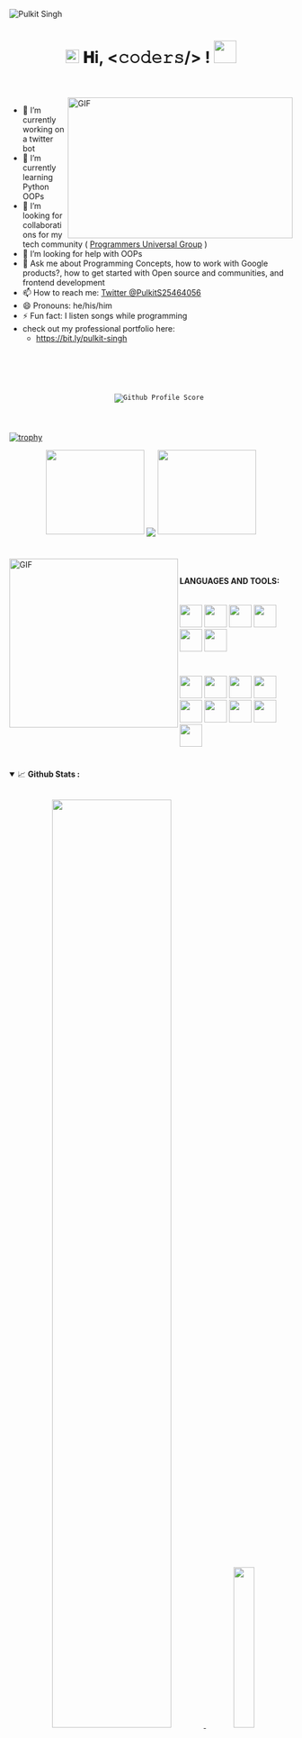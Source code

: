 ![Pulkit Singh](https://pbs.twimg.com/profile_banners/1317399781220646912/1612232268/1500x500)
<h1 align="center">
  <a target="_blank">
    <img src="https://github.com/pulkit0076/pulkit0076/blob/main/Earth.gif" width="24px" style="max-width:100%;">
  </a>
  𝐇i, &lt;𝚌𝚘𝚍𝚎𝚛𝚜/&gt; !
  <a target="_blank">
    <img src="https://github.com/pulkit0076/pulkit0076/blob/main/Hi.gif" width="40px" />
  </a>
</h1>
<br/>
<br/>
<a target="_blank">
  <img align="right" height="250" width="400" alt="GIF" src="https://github.com/Pulkit0076/Pulkit0076/blob/main/code.gif">
</a>


 - 🔭 I’m currently working on a twitter bot
 - 🌱 I’m currently learning Python OOPs
 - 👯 I’m looking for collaborations for my tech community ( <a href="https://www.pugroups.in">Programmers Universal Group</a> )
 - 🤔 I’m looking for help with OOPs
 - 💬 Ask me about Programming Concepts, how to work with Google products?, how to get started with Open source and communities, and frontend development
 - 📫 How to reach me: <a href="https://twitter.com/pulkits25464056" >Twitter @PulkitS25464056</a>
 - 😄 Pronouns: he/his/him
 - ⚡ Fun fact: I listen songs while programming
 - check out my professional portfolio here:
   - https://bit.ly/pulkit-singh
<br/>
<br/>

<p align="center">
  <code>
<!--     <img src="https://gitwar-jayant.herokuapp.com/badge?username=JayantGoel001&label=Gitwar%20Profile%20Score&style=for-the-badge&color=ee6f57" alt="Github Profile Score"> -->
    <img src="https://img.shields.io/badge/dynamic/json?label=Gitwar%20Profile%20Score&style=for-the-badge&color=ee6f57&logo=github&logoColor=white&query=score&url=http%3A%2F%2Fgitwar-jayant.herokuapp.com%2Fapi%2Fpulkit0076" alt="Github Profile Score">
  </code>
</p>
<h1></h1>

[![trophy](https://github-profile-trophy.vercel.app/?username=pulkit0076&column=7&margin-w=15&margin-h=15&no-bg=true&no-frame=true&theme=juicyfresh)](https://github.com/pulkit0076)

<p align="center">
  <a>
    <img height="150" width="175" src="https://github.com/pulkit0076/pulkit0076/blob/main/left.png">
    <img align="center" src="https://github-readme-streak-stats.herokuapp.com/?user=pulkit0076&theme=dark&hide_border=true"/>
    <img height="150" width="175" src="https://github.com/pulkit0076/pulkit0076/blob/main/right.png">
  </a>
</p>
<h1></h1>

<a target="_blank"><img align="left" height="300" width="300" alt="GIF" src="https://github.com/pulkit0076/pulkit0076/blob/main/github.gif"></a>
<br/>

**LANGUAGES AND TOOLS:**  
<br/>
<br/>
<code><img height="40" width="40" src="https://images.vexels.com/media/users/3/166401/isolated/preview/b82aa7ac3f736dd78570dd3fa3fa9e24-java-programming-language-icon-by-vexels.png"></code>
<code><img height="40" width="40" src="https://raw.githubusercontent.com/github/explore/80688e429a7d4ef2fca1e82350fe8e3517d3494d/topics/python/python.png"></code>
<code><img height="40" width="40" src="https://www.naveedashfaq.me/img/c++.png"></code>
<code><img height="40" width="40" src="https://www.flaticon.com/svg/static/icons/svg/1216/1216733.svg"></code>
<code><img height="40" width="40" src="https://cdn.iconscout.com/icon/free/png-256/css-131-722685.png"></code>
<code><img height="40" width="40" src="https://o.remove.bg/downloads/81fd0610-b6b0-413b-99a3-da3a537e0799/Tailwind-CSS-removebg-preview.png"></code>

 #
<code><img height="40" width="40" src="https://upload.wikimedia.org/wikipedia/commons/thumb/3/3f/Git_icon.svg/1024px-Git_icon.svg.png"></code>
<code><img height="40" width="40" src="https://raw.githubusercontent.com/github/explore/80688e429a7d4ef2fca1e82350fe8e3517d3494d/topics/github-api/github-api.png"></code>
<code><img height="40" width="40" src="https://github.com/Pulkit0076/Pulkit0076/blob/main/google-cloud.png"></code>
<code><img height="40" width="40" src="https://raw.githubusercontent.com/github/explore/80688e429a7d4ef2fca1e82350fe8e3517d3494d/topics/firebase/firebase.png"></code>
<code><img height="40" width="40" src="https://www.flaticon.com/premium-icon/icons/svg/720/720269.svg"></code>
<code><img height="40" width="40" src="https://o.remove.bg/downloads/6c0800b5-8bb1-4e37-a87a-0147dca38a54/g-suite-removebg-preview.png"></code>
<code><img height="40" width="40" src="https://raw.githubusercontent.com/github/explore/80688e429a7d4ef2fca1e82350fe8e3517d3494d/topics/jupyter-notebook/jupyter-notebook.png"></code>
<code><img height="40" width="40" src="https://raw.githubusercontent.com/github/explore/80688e429a7d4ef2fca1e82350fe8e3517d3494d/topics/atom/atom.png"></code>
<code><img height="40" width="40" src="https://raw.githubusercontent.com/github/explore/80688e429a7d4ef2fca1e82350fe8e3517d3494d/topics/bootstrap/bootstrap.png"></code>
<br/>

#
<details open="">
<summary>
  <g-emoji class="g-emoji" alias="chart_with_upwards_trend" fallback-src="https://github.githubassets.com/images/icons/emoji/unicode/1f4c8.png">📈</g-emoji> 
  <strong>Github Stats : </strong>
</summary>
<br>
  
<p align="center">
<a href="https://github.com/pulkit0076">
  <img width="65%" src="https://github-readme-stats.vercel.app/api?username=pulkit0076&show_icons=true&theme=tokyonight" />
  <img width="27%" src="https://github-readme-stats.vercel.app/api/top-langs/?username=pulkit0076&count_private=true&theme=tokyonight" />
</a>
</p>
</details>
<br>

#

<p align="center">I believe Open Source & Community is the best way to get started with tech, yes! Join me on my <a href="https://www.youtube.com/channel/UCWvqpm9sTcjgXLkp5Ylro-A?sub_confirmation=1">YouTube channel</a> & <a href="https://www.pugroups.in">community</a> so that we can Collaborate, code, interact & discuss live 🎥</p>
<p align="center">
  <a href="https://github.com/pulkit0076?tab=followers">
    <img src="https://img.shields.io/github/followers/pulkit0076?label=Followers&logo=GitHub&style=for-the-badge" alt="GitHub badge" />
  </a>
  <a href="https://twitter.com/intent/follow?source=followbutton&variant=1.0&screen_name=pulkits25464056">
    <img src="https://img.shields.io/twitter/follow/pulkits25464056?label=Twitter&logo=twitter&style=for-the-badge" />
  </a>
  <a href="https://www.youtube.com/channel/UCWvqpm9sTcjgXLkp5Ylro-A?sub_confirmation=1">
    <img src="https://img.shields.io/badge/Youtube-subscribe-red?style=for-the-badge&logo=youtube" />
  </a>
    <a href="https://www.pugroups.in">
    <img src="https://img.shields.io/badge/Join-Community-blue?style=for-the-badge&logo=drive.google.com/file/d/12mlsmrRRYFsCl9LkXIYH3kFKYV6EgbxV/view?usp=sharing" />
  </a>
  
<h1 align="center">-:About Me:-</h1>
<h4 align="center">Hi there, I am a 12 years old boy who is a self taught programmer and has done many things in tech area. I am a founder, Organiser and a Speaker at Programmers Universal Group ( official website:- https://www.pugroups.in ). I am an official volunteer at Google Developer Group Chandigarh, Progate and Tensorflow User group Chandigarh. I am professionally a programmer, front end Web developer and an Artist. I am also a Youtuber where I share my knowledge with everyone. I am also an open source contributor and Google Crowdsource Top contributor. I am also an event ambassador at deeplearning.ai, I have also done many contributions in various communities. I was also selected as a share captain at Google Educator Group Ahemdabad and Pune. I was also in the list of top 10 Campus Ambassador at Developer Student Clubs Week of Wonders ( a week long national event ).</h4><br>


<h1 align="center"><a target="_blank" href="https://twitter.com/PulkitS25464056/status/1358093199068258309">-:Tweets:-</a></h1>

<table>
  <tr>
    <th></th>
    <th><a target="_blank" href="https://twitter.com/PulkitS25464056/status/1358093199068258309">Tweets</a></th>
  </tr>
  <tr>
    <td><a target="_blank" href="https://twitter.com/PulkitS25464056/status/1358093199068258309">Pulkit Singh</a></td>
    <td><blockquote class="twitter-tweet"><p lang="en" dir="ltr">Submitted my proposal for Speaker at <a href="https://twitter.com/GitHubIndia?ref_src=twsrc%5Etfw">@GitHubIndia</a> satellite 2021<br>Let&#39;s Hope for the best <br>I am really excited for this event<a href="https://twitter.com/hashtag/opensource?src=hash&amp;ref_src=twsrc%5Etfw">#opensource</a> <a href="https://twitter.com/hashtag/community?src=hash&amp;ref_src=twsrc%5Etfw">#community</a> <a href="https://twitter.com/hashtag/event?src=hash&amp;ref_src=twsrc%5Etfw">#event</a> <a href="https://twitter.com/hashtag/flutter?src=hash&amp;ref_src=twsrc%5Etfw">#flutter</a> <a href="https://twitter.com/hashtag/AndroidDev?src=hash&amp;ref_src=twsrc%5Etfw">#AndroidDev</a> <a href="https://twitter.com/hashtag/webdev?src=hash&amp;ref_src=twsrc%5Etfw">#webdev</a> <a href="https://twitter.com/hashtag/web?src=hash&amp;ref_src=twsrc%5Etfw">#web</a> <a href="https://twitter.com/hashtag/AI?src=hash&amp;ref_src=twsrc%5Etfw">#AI</a> <a href="https://twitter.com/hashtag/ML?src=hash&amp;ref_src=twsrc%5Etfw">#ML</a> <a href="https://twitter.com/hashtag/Tensorflow?src=hash&amp;ref_src=twsrc%5Etfw">#Tensorflow</a> <a href="https://twitter.com/hashtag/VR?src=hash&amp;ref_src=twsrc%5Etfw">#VR</a> <a href="https://twitter.com/hashtag/dscwow?src=hash&amp;ref_src=twsrc%5Etfw">#dscwow</a> <a href="https://twitter.com/hashtag/gdgnd?src=hash&amp;ref_src=twsrc%5Etfw">#gdgnd</a> <a href="https://t.co/5kXxhFtQc6">pic.twitter.com/5kXxhFtQc6</a></p>&mdash; Pulkit Singh #CloudCommunityDaysIndia (@PulkitS25464056) <a href="https://twitter.com/PulkitS25464056/status/1358093199068258309?ref_src=twsrc%5Etfw">February 6, 2021</a></blockquote></td>
  </tr>
  <tr>
    <td><a target="_blank" href="https://twitter.com/PulkitS25464056/status/1359536512669347840">Pulkit Singh</a></td>
    <td><blockquote class="twitter-tweet"><p lang="en" dir="ltr">Hi everyone, here&#39;s the recording of the event held on 8th Feb in <a href="https://twitter.com/ProgrammersUni3?ref_src=twsrc%5Etfw">@ProgrammersUni3</a> by <a href="https://twitter.com/carrycooldude?ref_src=twsrc%5Etfw">@carrycooldude</a> in collaboration with <a href="https://twitter.com/DeepLearningAI_?ref_src=twsrc%5Etfw">@DeepLearningAI_</a> :-<a href="https://t.co/WjEP89WXsy">https://t.co/WjEP89WXsy</a><a href="https://twitter.com/hashtag/flutter?src=hash&amp;ref_src=twsrc%5Etfw">#flutter</a> <a href="https://twitter.com/hashtag/ml?src=hash&amp;ref_src=twsrc%5Etfw">#ml</a> <a href="https://twitter.com/hashtag/ai?src=hash&amp;ref_src=twsrc%5Etfw">#ai</a> <a href="https://twitter.com/hashtag/event?src=hash&amp;ref_src=twsrc%5Etfw">#event</a> <a href="https://twitter.com/hashtag/community?src=hash&amp;ref_src=twsrc%5Etfw">#community</a> <a href="https://twitter.com/hashtag/opensource?src=hash&amp;ref_src=twsrc%5Etfw">#opensource</a> <a href="https://twitter.com/hashtag/TensorFlow?src=hash&amp;ref_src=twsrc%5Etfw">#TensorFlow</a> <a href="https://twitter.com/hashtag/webdev?src=hash&amp;ref_src=twsrc%5Etfw">#webdev</a> <a href="https://twitter.com/hashtag/AndroidDev?src=hash&amp;ref_src=twsrc%5Etfw">#AndroidDev</a> <a href="https://twitter.com/hashtag/iot?src=hash&amp;ref_src=twsrc%5Etfw">#iot</a> <a href="https://twitter.com/hashtag/gdgnd?src=hash&amp;ref_src=twsrc%5Etfw">#gdgnd</a> <a href="https://twitter.com/hashtag/dscwow?src=hash&amp;ref_src=twsrc%5Etfw">#dscwow</a> <a href="https://twitter.com/TensorFlow?ref_src=twsrc%5Etfw">@TensorFlow</a></p>&mdash; Pulkit Singh #CloudCommunityDaysIndia (@PulkitS25464056) <a href="https://twitter.com/PulkitS25464056/status/1359536512669347840?ref_src=twsrc%5Etfw">February 10, 2021</a></blockquote></td>
  </tr>
  <tr>
    <th></th>
    <th><h4><b><a target="_blank" href="https://twitter.com/intent/follow?source=followbutton&variant=1.0&screen_name=pulkits25464056">& more.....</a></b></h4></th>
  </tr>
</table>
<h1></h1>
<h2 align="center">Testimonials</h2>
<h1 align="center">❝</h1>

<table align="center">
  <tr>
    <th>Author</th>
    <th>Message</th>
  </tr>
  <tr>
    <td><a target="_blank" href="https://youtu.be/vQsg6OdZlvo">Argus Academy</a></td>
    <td>🙏🙏You are just 👍👍amazing .. 😍😍 very nice video</td>
  </tr>
  <tr>
    <td><a target="_blank" href="https://twitter.com/GCPcloud">Google Cloud Platform</td>
    <td><blockquote class="twitter-tweet"><p lang="en" dir="ltr">Well done Pulkit! 🎉 Keep up the great work. -GW</p>&mdash; Google Cloud Platform (@GCPcloud) <a href="https://twitter.com/GCPcloud/status/1327535739907821570?ref_src=twsrc%5Etfw">November 14, 2020</a></blockquote></td>
  </tr>
  <tr>
    <td><a target="_blank" href="https://twitter.com/GitHubEducation">Github Education</a></td>
    <td><blockquote class="twitter-tweet"><p lang="und" dir="ltr">🙌 💖</p>&mdash; GitHub Education (@GitHubEducation) <a href="https://twitter.com/GitHubEducation/status/1328291927024934912?ref_src=twsrc%5Etfw">November 16, 2020</a></blockquote></td>
  </tr>
  <tr>
    <td><a target="_blank" href="https://twitter.com/SantoshYadavDev"> Santosh Yadav </a></td>
    <td><blockquote class="twitter-tweet"><p lang="en" dir="ltr">Wow, I need to learn how to edit videos from you, Subscribed to the channel 😊</p>&mdash; Santosh Yadav (@SantoshYadavDev) <a href="https://twitter.com/SantoshYadavDev/status/1333297481782865920?ref_src=twsrc%5Etfw">November 30, 2020</a></blockquote><blockquote class="twitter-tweet"><p lang="en" dir="ltr">great job 👏</p>&mdash; Santosh Yadav (@SantoshYadavDev) <a href="https://twitter.com/SantoshYadavDev/status/1324662792624893952?ref_src=twsrc%5Etfw">November 6, 2020</a></blockquote></td>
  </tr>
  <tr>
    <td><a target="_blank" href="https://twitter.com/DrVishalVaria">Dr. Vishal Varia</a><a target="_blank" href="https://twitter.com/GEGAhmedabad">( @GEG Ahemdabad )</a></td>
    <td><blockquote class="twitter-tweet"><p lang="en" dir="ltr">Glad to have <a href="https://twitter.com/PulkitS25464056?ref_src=twsrc%5Etfw">@PulkitS25464056</a> the youngest member of <a href="https://twitter.com/GEGAhmedabad?ref_src=twsrc%5Etfw">@GEGAhmedabad</a> in the team as Share Captain.<br><br>Way to go Pulkit. Best wishes. <a href="https://t.co/EsE9VMHpb0">https://t.co/EsE9VMHpb0</a></p>&mdash; Dr. Vishal Varia (@DrVishalVaria) <a href="https://twitter.com/DrVishalVaria/status/1350246138973089792?ref_src=twsrc%5Etfw">January 16, 2021</a></blockquote></td>
  </tr>
  <tr>
    <td><a target="_blank" href="https://twitter.com/siddharth_hacks">Siddharth Dayalwal</a></td>
    <td><blockquote class="twitter-tweet"><p lang="en" dir="ltr">Congrats! Keep up the good work.🚀<br><br>But remember one thing:<a href="https://twitter.com/hashtag/Hacktoberfest?src=hash&amp;ref_src=twsrc%5Etfw">#Hacktoberfest</a> is only for October but <a href="https://twitter.com/hashtag/OpenSource?src=hash&amp;ref_src=twsrc%5Etfw">#OpenSource</a> is not, you can contribute to Open-Source any time, any day, any month. So do not stop here. Good Luck 💫</p>&mdash; Siddharth Dayalwal | #Hackathon | #Community (@siddharth_hacks) <a href="https://twitter.com/siddharth_hacks/status/1323549885577064449?ref_src=twsrc%5Etfw">November 3, 2020</a></blockquote></td>
  </tr>
  <tr>
    <td><a target="_blank" href="https://twitter.com/gdgchandigarh">GDG Chandigarh</a></td>
    <td><blockquote class="twitter-tweet"><p lang="en" dir="ltr">Congratulations <a href="https://twitter.com/PulkitS25464056?ref_src=twsrc%5Etfw">@PulkitS25464056</a> , Looking forward to the positive impact you are going to make in the Community.🥳 <a href="https://t.co/lLKnCE6B5x">https://t.co/lLKnCE6B5x</a></p>&mdash; GDG Chandigarh (@ChandigarhGdg) <a href="https://twitter.com/ChandigarhGdg/status/1329512391835488256?ref_src=twsrc%5Etfw">November 19, 2020</a></blockquote></td>
  </tr>
  <tr>
    <td><a target="_blank" href="https://twitter.com/carrycooldude">Kartikey Rawat</a></td>
    <td><blockquote class="twitter-tweet"><p lang="en" dir="ltr">I always love to share my knowledge with others and recently I gave a talk on <a href="https://twitter.com/hashtag/tensorflowjs?src=hash&amp;ref_src=twsrc%5Etfw">#tensorflowjs</a> and I implemented a basic Linear Regression Model which is <a href="https://twitter.com/hashtag/MadeWithTFJS?src=hash&amp;ref_src=twsrc%5Etfw">#MadeWithTFJS</a> and I got some amazing insights about my Session. Thanks to <a href="https://twitter.com/PulkitS25464056?ref_src=twsrc%5Etfw">@PulkitS25464056</a> for giving me this opportunity <a href="https://t.co/AUYCiEuZzP">pic.twitter.com/AUYCiEuZzP</a></p>&mdash; Kartikey Rawat (@carrycooldude) <a href="https://twitter.com/carrycooldude/status/1359419198246555649?ref_src=twsrc%5Etfw">February 10, 2021</a></blockquote></td>
  </tr>
  <tr>
    <td><a target="_blank" href="https://twitter.com/mozillafestival">Mozilla Festival</a></td>
    <td><blockquote class="twitter-tweet"><p lang="en" dir="ltr">Thank you! We&#39;re thrilled to have you joining the volunteer team 🎉</p>&mdash; Mozilla Festival (@mozillafestival) <a href="https://twitter.com/mozillafestival/status/1353682502775410689?ref_src=twsrc%5Etfw">January 25, 2021</a></blockquote></td>
  </tr>
</table>

<h1 align="center">❞</h1>
